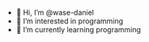 - 👋 Hi, I’m @wase-daniel
- 👀 I’m interested in programming 
- 🌱 I’m currently learning programming 


<!---
wase-daniel/wase-daniel is a ✨ special ✨ repository because its `README.md` (this file) appears on your GitHub profile.
You can click the Preview link to take a look at your changes.
--->
